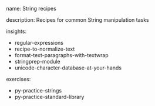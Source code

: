 name: String recipes

description: Recipes for common String manipulation tasks

insights:
  - regular-expressions
  - recipe-to-normalize-text
  - format-text-paragraphs-with-textwrap
  - stringprep-module
  - unicode-character-database-at-your-hands

exercises:
  - py-practice-strings
  - py-practice-standard-library